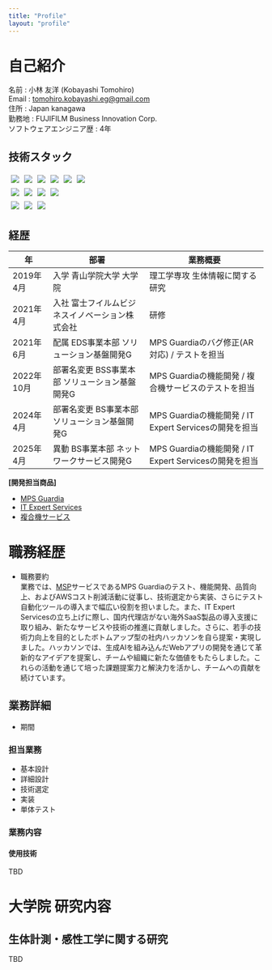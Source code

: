 ```yaml
---
title: "Profile"
layout: "profile"
---
```


# 自己紹介
名前 : 小林 友洋  (Kobayashi Tomohiro)  
Email : tomohiro.kobayashi.eg@gmail.com  
住所 : Japan kanagawa  
勤務地 : FUJIFILM Business Innovation Corp.  
ソフトウェアエンジニア歴 : 4年

## 技術スタック

<div style="display:flex">
  <tr>
    <td><img style="padding:5px" src="https://img.shields.io/badge/Python-3776AB?logo=python&logoColor=fff"></td>
    <td><img style="padding:5px" src="https://img.shields.io/badge/Java-%23ED8B00.svg?logo=openjdk&logoColor=white"></td>
    <td><img style="padding:5px" src="https://img.shields.io/badge/Go-%2300ADD8.svg?&logo=go&logoColor=white"></td>
    <td><img style="padding:5px" src="https://img.shields.io/badge/HTML-%23E34F26.svg?logo=html5&logoColor=white"></td>
    <td><img style="padding:5px" src="https://img.shields.io/badge/CSS-1572B6?logo=css3&logoColor=fff"></td>
    <td><img style="padding:5px" src="https://img.shields.io/badge/JavaScript-F7DF1E?logo=javascript&logoColor=000"></td>
  </tr>
</div>

<div style="display:flex">
  <tr>
    <td><img style="padding:5px" src="https://img.shields.io/badge/Docker-2496ED?logo=docker&logoColor=fff"></td>
    <td><img style="padding:5px" src="https://img.shields.io/badge/Anaconda-44A833?logo=anaconda&logoColor=fff"></td>
    <td><img style="padding:5px" src="https://img.shields.io/badge/React-%2320232a.svg?logo=react&logoColor=%2361DAFB"></td>
    <td><img style="padding:5px" src="https://img.shields.io/badge/Next.js-black?logo=next.js&logoColor=white"></td>
  </tr>
</div>

<div style="display:flex">
  <tr>
    <td><img style="padding:5px" src="https://img.shields.io/badge/DynamoDB-4053D6?logo=amazondynamodb&logoColor=fff"></td>
    <td><img style="padding:5px" src="https://img.shields.io/badge/MySQL-4479A1?logo=mysql&logoColor=fff"></td>
    <td><img style="padding:5px" src="https://img.shields.io/badge/Redis-%23DD0031.svg?logo=redis&logoColor=white"></td>
  </tr>
</div>

## 経歴
|年|部署|業務概要|
|---|---|---|
|2019年4月|入学 青山学院大学 大学院|理工学専攻 生体情報に関する研究|
|2021年4月|入社 富士フイルムビジネスイノベーション株式会社|研修|
|2021年6月|配属 EDS事業本部 ソリューション基盤開発G|MPS Guardiaのバグ修正(AR対応) / テストを担当|
|2022年10月|部署名変更 BSS事業本部 ソリューション基盤開発G|MPS Guardiaの機能開発 / 複合機サービスのテストを担当|
|2024年4月|部署名変更 BS事業本部 ソリューション基盤開発G|MPS Guardiaの機能開発 / IT Expert Servicesの開発を担当|
|2025年4月|異動 BS事業本部 ネットワークサービス開発G|MPS Guardiaの機能開発 / IT Expert Servicesの開発を担当|

**[開発担当商品]**
- [MPS Guardia](https://www.fujifilm.com/fb/product/software/mps_guardia)
- [IT Expert Services](https://www.fujifilm.com/fb/product/software/it_expt_svs)
- [複合機サービス](https://www.fujifilm.com/fb/support/mf_manage/mf_service)

# 職務経歴
- 職務要約   
業務では、[MSP](https://e-words.jp/w/MSP.html)サービスであるMPS Guardiaのテスト、機能開発、品質向上、およびAWSコスト削減活動に従事し、技術選定から実装、さらにテスト自動化ツールの導入まで幅広い役割を担いました。また、IT Expert Servicesの立ち上げに際し、国内代理店がない海外SaaS製品の導入支援に取り組み、新たなサービスや技術の推進に貢献しました。さらに、若手の技術力向上を目的としたボトムアップ型の社内ハッカソンを自ら提案・実現しました。ハッカソンでは、生成AIを組み込んだWebアプリの開発を通じて革新的なアイデアを提案し、チームや組織に新たな価値をもたらしました。これらの活動を通じて培った課題提案力と解決力を活かし、チームへの貢献を続けています。 

## 業務詳細
- 期間 

### 担当業務  
- 基本設計
- 詳細設計
- 技術選定
- 実装
- 単体テスト
### 業務内容
#### 使用技術
TBD

# 大学院 研究内容

## 生体計測・感性工学に関する研究
TBD